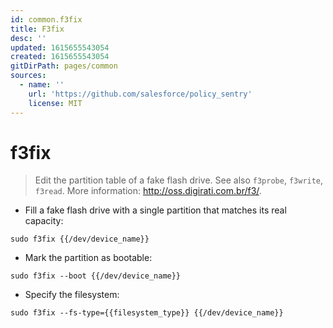 ```yaml
---
id: common.f3fix
title: F3fix
desc: ''
updated: 1615655543054
created: 1615655543054
gitDirPath: pages/common
sources:
  - name: ''
    url: 'https://github.com/salesforce/policy_sentry'
    license: MIT
---
```

# f3fix

> Edit the partition table of a fake flash drive.
> See also `f3probe`, `f3write`, `f3read`.
> More information: <http://oss.digirati.com.br/f3/>.

- Fill a fake flash drive with a single partition that matches its real capacity:

`sudo f3fix {{/dev/device_name}}`

- Mark the partition as bootable:

`sudo f3fix --boot {{/dev/device_name}}`

- Specify the filesystem:

`sudo f3fix --fs-type={{filesystem_type}} {{/dev/device_name}}`

